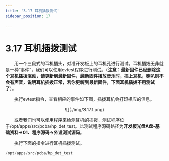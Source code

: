 ```yaml
---
title: '3.17 耳机插拨测试'
sidebar_position: 17

---
```


# 3.17 耳机插拨测试

&emsp;&emsp;用一个三段式的耳机插头，对准开发板上的耳机孔进行测试。耳机插拨无非就是一种“事件”，我们可以使用evtest程序进行测试。（**注意：最新固件已经删除这个耳机插拨驱动，请更新到最新固件，最新固件播放音乐时，插上耳机，喇叭则不会有声音，说明耳机插拨正常，若你更新到最新固件，下面耳机插拨不用测试了**）。

&emsp;&emsp;执行evtest指令，查看相应的事件如下图，插拨耳机会打印相应的信息。


<center>
![](./img/3.17.1.png)
</center>

&emsp;&emsp;或者我们也可以使用程序来检测耳机的插拨，测试程序位于/opt/apps/src/pcba/hp_det_test。此测试程序源码路径为**开发板光盘A盘-基础资料->01、程序源码->外设测试源码**。

&emsp;&emsp;执行下面的指令进行耳机插拨测试。

```c#
/opt/apps/src/pcba/hp_det_test
```













